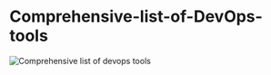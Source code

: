 # Comprehensive-list-of-DevOps-tools


![Comprehensive list of devops tools](https://user-images.githubusercontent.com/66691402/141673837-ed8caae0-419d-45d7-a082-1fcdbb126fe9.png)
